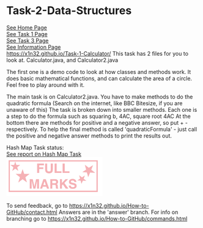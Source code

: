 # Task-2-Data-Structures
[See Home Page](README.md)<br/>
[See Task 1 Page](Task1.md)<br/>
[See Task 3 Page](Task3.md)<br/>
[See Information Page](info.md)<br/>
https://x1n32.github.io/Task-1-Calculator/ 
This task has 2 files for you to look at.
Calculator.java, and Calculator2.java

The first one is a demo code to look at how classes and methods work.
It does basic mathematical functions, and can calculate the area of a circle.
Feel free to play around with it.

The main task is on Calculator2.java.
You have to make methods to do the quadratic formula (Search on the internet, like BBC Bitesize, if you are unaware of this)
The task is broken down into smaller methods. Each one is a step to do the formula such as squaring b, 4AC, square root 4AC
At the bottom there are methods for positive and a negative answer, so put + - respectively.
To help the final method is called 'quadraticFormula' - just call the positive and negative answer methods to print the results out.

Hash Map Task status:<br/>
[See report on Hash Map Task](HashMapReport.txt)<br/>
<img src="calculator1Status.jpg" width="50%" height="50%"><br/>


To send feedback, go to https://x1n32.github.io/How-to-GitHub/contact.html
Answers are in the 'answer' branch. For info on branching go to https://x1n32.github.io/How-to-GitHub/commands.html




